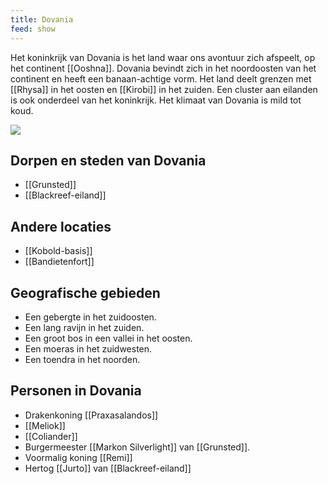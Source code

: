 ```yaml
---
title: Dovania
feed: show
---
```


Het koninkrijk van Dovania is het land waar ons avontuur zich afspeelt, op het continent [[Ooshna]]. Dovania bevindt zich in het noordoosten van het continent en heeft een banaan-achtige vorm. Het land deelt grenzen met [[Rhysa]] in het oosten en [[Kirobi]] in het zuiden. Een cluster aan eilanden is ook onderdeel van het koninkrijk. Het klimaat van Dovania is mild tot koud. 

![](https://i.imgur.com/nRU3Lqb.jpeg)
## Dorpen en steden van Dovania

- [[Grunsted]]
- [[Blackreef-eiland]]

## Andere locaties

- [[Kobold-basis]]
- [[Bandietenfort]]

## Geografische gebieden

- Een gebergte in het zuidoosten.
- Een lang ravijn in het zuiden.
- Een groot bos in een vallei in het oosten.
- Een moeras in het zuidwesten.
- Een toendra in het noorden.

## Personen in Dovania

- Drakenkoning [[Praxasalandos]]
- [[Meliok]]
- [[Coliander]]
- Burgermeester [[Markon Silverlight]] van [[Grunsted]].
- Voormalig koning [[Remi]]
- Hertog [[Jurto]] van [[Blackreef-eiland]]

